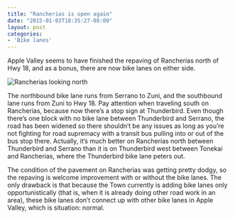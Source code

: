 ```yaml
---
title: "Rancherias is open again"
date: "2015-01-03T18:35:27-08:00"
layout: post
categories:
- 'Bike lanes'
---
```


Apple Valley seems to have finished the repaving of Rancherias north of Hwy 18, and as a bonus, there are now bike lanes on either side.

![Rancherias looking north](https://www.hdcycling.org/assets/img/2015/01/Rancherias-looking-north.jpg)

The northbound bike lane runs from Serrano to Zuni, and the southbound lane runs from Zuni to Hwy 18. Pay attention when traveling south on Rancherias, because now there’s a stop sign at Thunderbird. Even though there’s one block with no bike lane between Thunderbird and Serrano, the road has been widened so there shouldn’t be any issues as long as you’re not fighting for road supremacy with a transit bus pulling into or out of the bus stop there. Actually, it’s much better on Rancherias north between Thunderbird and Serrano than it is on Thunderbird west between Tonekai and Rancherias, where the Thunderbird bike lane peters out.

The condition of the pavement on Rancherias was getting pretty dodgy, so the repaving is welcome improvement with or without the bike lanes. The only drawback is that because the Town currently is adding bike lanes only opportunistically (that is, when it is already doing other road work in an area), these bike lanes don’t connect up with other bike lanes in Apple Valley, which is situation: normal.